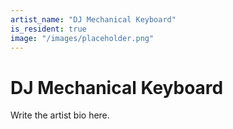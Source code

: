 ```yaml
---
artist_name: "DJ Mechanical Keyboard"
is_resident: true
image: "/images/placeholder.png"
---
```


# DJ Mechanical Keyboard

Write the artist bio here.
